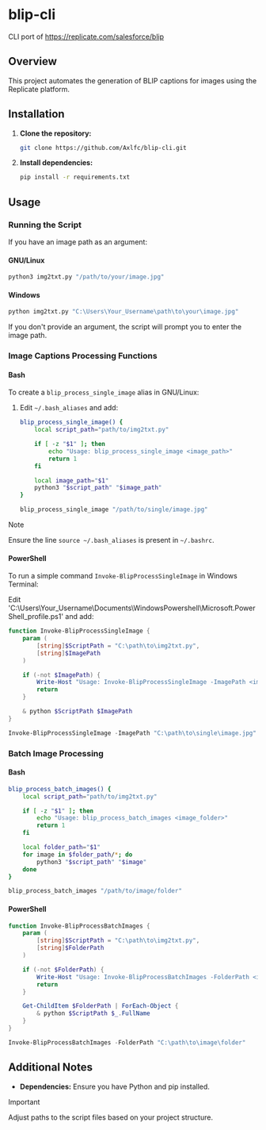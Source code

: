# blip-cli
CLI port of https://replicate.com/salesforce/blip

## Overview

This project automates the generation of BLIP captions for images using the Replicate platform.

## Installation

1. **Clone the repository:**

    ```bash
    git clone https://github.com/Axlfc/blip-cli.git
    ```

2. **Install dependencies:**

    ```bash
    pip install -r requirements.txt
    ```

## Usage

### Running the Script

If you have an image path as an argument:

#### GNU/Linux

```bash
python3 img2txt.py "/path/to/your/image.jpg"
```

#### Windows

```bash
python img2txt.py "C:\Users\Your_Username\path\to\your\image.jpg"
```

If you don't provide an argument, the script will prompt you to enter the image path.

### Image Captions Processing Functions

#### Bash
To create a `blip_process_single_image` alias in GNU/Linux:

1. Edit `~/.bash_aliases` and add:

    ```bash
    blip_process_single_image() {
        local script_path="path/to/img2txt.py"

        if [ -z "$1" ]; then
            echo "Usage: blip_process_single_image <image_path>"
            return 1
        fi

        local image_path="$1"
        python3 "$script_path" "$image_path"
    }

    blip_process_single_image "/path/to/single/image.jpg"
    ```

> [!NOTE]
> Ensure the line `source ~/.bash_aliases` is present in `~/.bashrc`.

#### PowerShell
To run a simple command `Invoke-BlipProcessSingleImage` in Windows Terminal:

Edit 'C:\Users\Your_Username\Documents\WindowsPowershell\Microsoft.PowerShell_profile.ps1' and add:

```powershell
function Invoke-BlipProcessSingleImage {
    param (
        [string]$ScriptPath = "C:\path\to\img2txt.py",
        [string]$ImagePath
    )

    if (-not $ImagePath) {
        Write-Host "Usage: Invoke-BlipProcessSingleImage -ImagePath <image_path>"
        return
    }

    & python $ScriptPath $ImagePath
}

Invoke-BlipProcessSingleImage -ImagePath "C:\path\to\single\image.jpg"
```

### Batch Image Processing

#### Bash

```bash
blip_process_batch_images() {
    local script_path="path/to/img2txt.py"

    if [ -z "$1" ]; then
        echo "Usage: blip_process_batch_images <image_folder>"
        return 1
    fi

    local folder_path="$1"
    for image in $folder_path/*; do
        python3 "$script_path" "$image"
    done
}

blip_process_batch_images "/path/to/image/folder"
```

#### PowerShell

```powershell
function Invoke-BlipProcessBatchImages {
    param (
        [string]$ScriptPath = "C:\path\to\img2txt.py",
        [string]$FolderPath
    )

    if (-not $FolderPath) {
        Write-Host "Usage: Invoke-BlipProcessBatchImages -FolderPath <image_folder>"
        return
    }

    Get-ChildItem $FolderPath | ForEach-Object {
        & python $ScriptPath $_.FullName
    }
}

Invoke-BlipProcessBatchImages -FolderPath "C:\path\to\image\folder"
```

## Additional Notes

- **Dependencies:** Ensure you have Python and pip installed.

> [!IMPORTANT]
> Adjust paths to the script files based on your project structure.